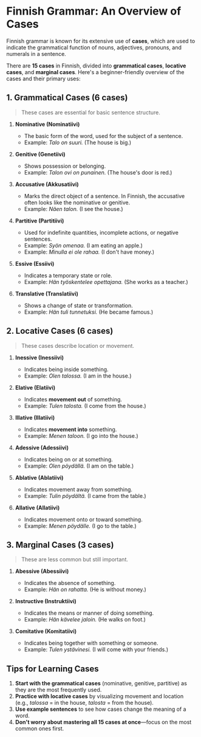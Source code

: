 # Finnish Grammar: An Overview of Cases

Finnish grammar is known for its extensive use of **cases**, which are used to indicate the grammatical function of nouns, adjectives, pronouns, and numerals in a sentence.

There are **15 cases** in Finnish, divided into **grammatical cases**, **locative cases**, and **marginal cases**. Here's a beginner-friendly overview of the cases and their primary uses:

## 1. **Grammatical Cases** (6 cases)

> These cases are essential for basic sentence structure.

1. **Nominative (Nominatiivi)**
   - The basic form of the word, used for the subject of a sentence.
   - Example: *Talo on suuri.* (The house is big.)

2. **Genitive (Genetiivi)**
   - Shows possession or belonging.
   - Example: *Talon ovi on punainen.* (The house's door is red.)

3. **Accusative (Akkusatiivi)**
   - Marks the direct object of a sentence. In Finnish, the accusative often looks like the nominative or genitive.
   - Example: *Näen talon.* (I see the house.)

4. **Partitive (Partitiivi)**
   - Used for indefinite quantities, incomplete actions, or negative sentences.
   - Example: *Syön omenaa.* (I am eating an apple.)
   - Example: *Minulla ei ole rahaa.* (I don't have money.)

5. **Essive (Essiivi)**
   - Indicates a temporary state or role.
   - Example: *Hän työskentelee opettajana.* (She works as a teacher.)

6. **Translative (Translatiivi)**
   - Shows a change of state or transformation.
   - Example: *Hän tuli tunnetuksi.* (He became famous.)

## 2. **Locative Cases** (6 cases)

> These cases describe location or movement.

1. **Inessive (Inessiivi)**
   - Indicates being inside something.
   - Example: *Olen talossa.* (I am in the house.)

2. **Elative (Elatiivi)**
   - Indicates **movement out** of something.
   - Example: *Tulen talosta.* (I come from the house.)

3. **Illative (Illatiivi)**
   - Indicates **movement into** something.
   - Example: *Menen taloon.* (I go into the house.)

4. **Adessive (Adessiivi)**
   - Indicates being on or at something.
   - Example: *Olen pöydällä.* (I am on the table.)

5. **Ablative (Ablatiivi)**
   - Indicates movement away from something.
   - Example: *Tulin pöydältä.* (I came from the table.)

6. **Allative (Allatiivi)**
   - Indicates movement onto or toward something.
   - Example: *Menen pöydälle.* (I go to the table.)

## 3. **Marginal Cases** (3 cases)

> These are less common but still important.

1. **Abessive (Abessiivi)**
   - Indicates the absence of something.
   - Example: *Hän on rahatta.* (He is without money.)

2. **Instructive (Instruktiivi)**
   - Indicates the means or manner of doing something.
   - Example: *Hän kävelee jaloin.* (He walks on foot.)

3. **Comitative (Komitatiivi)**
   - Indicates being together with something or someone.
   - Example: *Tulen ystävinesi.* (I will come with your friends.)

## Tips for Learning Cases

1. **Start with the grammatical cases** (nominative, genitive, partitive) as they are the most frequently used.
2. **Practice with locative cases** by visualizing movement and location (e.g., *talossa* = in the house, *talosta* = from the house).
3. **Use example sentences** to see how cases change the meaning of a word.
4. **Don't worry about mastering all 15 cases at once**—focus on the most common ones first.
